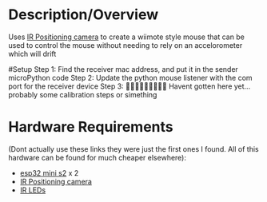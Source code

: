 # Description/Overview
Uses [IR Positioning camera](https://evelta.com/gravity-ir-positioning-camera-for-arduino/?srsltid=AfmBOooNiAx0S3C0ovRrFRF-nSRxPkPTq1QWmGUFn1qSm-HRJ7FWbIFC) to create a wiimote style mouse that can be used to control the mouse without needing to rely on an accelorometer which will drift

#Setup
Step 1: Find the receiver mac address, and put it in the sender microPython code
Step 2: Update the python mouse listener with the com port for the receiver device
Step 3: 🤷🏽‍♂️🤷🏽‍♂️🤷🏽‍♂️ Havent gotten here yet... probably some calibration steps or simething 

# Hardware Requirements 
(Dont actually use these links they were just the first ones I found. All of this hardware can be found for much cheaper elsewhere):
- [esp32 mini s2](https://electropeak.com/esp32-s2fn4r2-s2-mini-v1-0-wifi-development-board?srsltid=AfmBOoprF23pO9AllEyRGTtK3-14SjYbZwIYpXnKzNadF5Cy1n_I1n3kOKA) x 2
- [IR Positioning camera](https://evelta.com/gravity-ir-positioning-camera-for-arduino/?srsltid=AfmBOooNiAx0S3C0ovRrFRF-nSRxPkPTq1QWmGUFn1qSm-HRJ7FWbIFC)
- [IR LEDs](https://www.amazon.com/Electronics123-com-Inc-LED-Infrared-950nm/dp/B07PXLZGBP?gQT=1)
